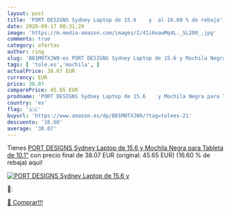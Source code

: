 ```yaml
---
layout: post
title: 'PORT DESIGNS Sydney Laptop de 15.6    y  al 16.60 % de rebaja'
date: 2020-09-17 00:31:29
image: 'https://m.media-amazon.com/images/I/41i6oawMq4L._SL200_.jpg'
comments: true
category: ofertas
author: ring
slug: 'B01M0TXJW9-es PORT DESIGNS Sydney Laptop de 15.6 y Mochila Negra para...'
tags: [ 'tole.es','mochila', ]
actualPrice: 38.07 EUR
currency: EUR
price: 38.07
comparePrice: 45.65 EUR
prodname: 'PORT DESIGNS Sydney Laptop de 15.6    y Mochila Negra para Tableta de 10.1"'
country: 'es'
flag: '🇪🇸'
buyurl: 'https://www.amazon.es/dp/B01M0TXJW9/?tag=tolees-21'
descuento: '16.60'
average: '38.07'
---
```


Tienes [PORT DESIGNS Sydney Laptop de 15.6    y Mochila Negra para Tableta de 10.1"](https://www.amazon.es/dp/B01M0TXJW9/?tag=tolees-21) con precio final de  38.07 EUR (original: 45.65 EUR) (16.60 %  de rebaja) aqui!

[![PORT DESIGNS Sydney Laptop de 15.6    y ](https://m.media-amazon.com/images/I/41i6oawMq4L._SL200_.jpg)](https://www.amazon.es/dp/B01M0TXJW9/?tag=tolees-21)

🔎:


[🛒 Comprar!!!](https://www.amazon.es/dp/B01M0TXJW9/?tag=tolees-21)
